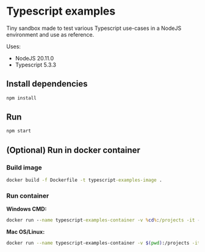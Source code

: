 # Typescript examples

Tiny sandbox made to test various Typescript use-cases in a NodeJS environment and use as reference.

Uses:
* NodeJS 20.11.0
* Typescript 5.3.3

## Install dependencies

```bash
npm install
```

## Run

```bash
npm start
```

## (Optional) Run in docker container

### Build image

```cmd
docker build -f Dockerfile -t typescript-examples-image .
```

### Run container

**Windows CMD:**
```cmd
docker run --name typescript-examples-container -v %cd%:/projects -it --rm typescript-examples-image /bin/sh
```

**Mac OS/Linux:**
```bash
docker run --name typescript-examples-container -v $(pwd):/projects -it --rm typescript-examples-image /bin/sh
```